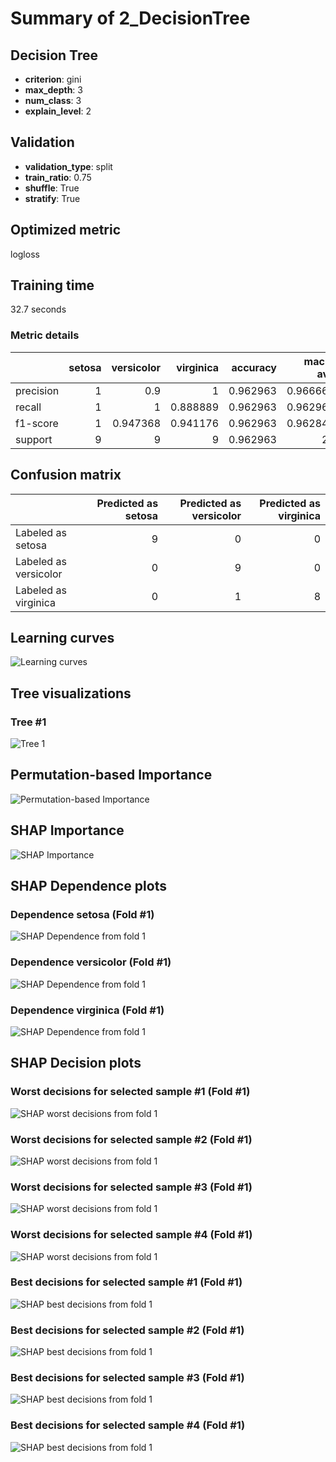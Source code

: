 # Summary of 2_DecisionTree

## Decision Tree
- **criterion**: gini
- **max_depth**: 3
- **num_class**: 3
- **explain_level**: 2

## Validation
 - **validation_type**: split
 - **train_ratio**: 0.75
 - **shuffle**: True
 - **stratify**: True

## Optimized metric
logloss

## Training time

32.7 seconds

### Metric details
|           |   setosa |   versicolor |   virginica |   accuracy |   macro avg |   weighted avg |   logloss |
|:----------|---------:|-------------:|------------:|-----------:|------------:|---------------:|----------:|
| precision |        1 |     0.9      |    1        |   0.962963 |    0.966667 |       0.966667 | 0.0256741 |
| recall    |        1 |     1        |    0.888889 |   0.962963 |    0.962963 |       0.962963 | 0.0256741 |
| f1-score  |        1 |     0.947368 |    0.941176 |   0.962963 |    0.962848 |       0.962848 | 0.0256741 |
| support   |        9 |     9        |    9        |   0.962963 |   27        |      27        | 0.0256741 |


## Confusion matrix
|                       |   Predicted as setosa |   Predicted as versicolor |   Predicted as virginica |
|:----------------------|----------------------:|--------------------------:|-------------------------:|
| Labeled as setosa     |                     9 |                         0 |                        0 |
| Labeled as versicolor |                     0 |                         9 |                        0 |
| Labeled as virginica  |                     0 |                         1 |                        8 |

## Learning curves
![Learning curves](learning_curves.png)

## Tree visualizations

### Tree #1
![Tree 1](learner_1_tree.svg)

## Permutation-based Importance
![Permutation-based Importance](permutation_importance.png)

## SHAP Importance
![SHAP Importance](shap_importance.png)

## SHAP Dependence plots

### Dependence setosa (Fold #1)
![SHAP Dependence from fold 1](learner_1_shap_dependence_class_setosa.png)
### Dependence versicolor (Fold #1)
![SHAP Dependence from fold 1](learner_1_shap_dependence_class_versicolor.png)
### Dependence virginica (Fold #1)
![SHAP Dependence from fold 1](learner_1_shap_dependence_class_virginica.png)

## SHAP Decision plots

### Worst decisions for selected sample #1 (Fold #1)
![SHAP worst decisions from fold 1](learner_1_sample_0_worst_decisions.png)
### Worst decisions for selected sample #2 (Fold #1)
![SHAP worst decisions from fold 1](learner_1_sample_1_worst_decisions.png)
### Worst decisions for selected sample #3 (Fold #1)
![SHAP worst decisions from fold 1](learner_1_sample_2_worst_decisions.png)
### Worst decisions for selected sample #4 (Fold #1)
![SHAP worst decisions from fold 1](learner_1_sample_3_worst_decisions.png)
### Best decisions for selected sample #1 (Fold #1)
![SHAP best decisions from fold 1](learner_1_sample_0_best_decisions.png)
### Best decisions for selected sample #2 (Fold #1)
![SHAP best decisions from fold 1](learner_1_sample_1_best_decisions.png)
### Best decisions for selected sample #3 (Fold #1)
![SHAP best decisions from fold 1](learner_1_sample_2_best_decisions.png)
### Best decisions for selected sample #4 (Fold #1)
![SHAP best decisions from fold 1](learner_1_sample_3_best_decisions.png)